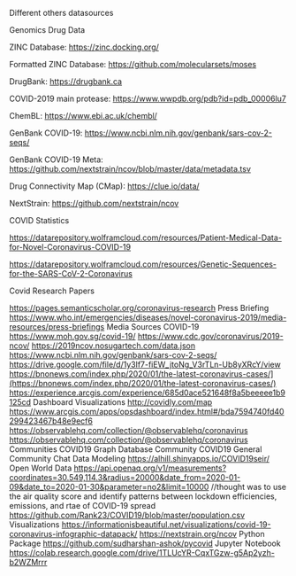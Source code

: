Different others datasources

Genomics Drug Data

ZINC Database: https://zinc.docking.org/

Formatted ZINC Database: https://github.com/molecularsets/moses

DrugBank: https://drugbank.ca

COVID-2019 main protease: https://www.wwpdb.org/pdb?id=pdb_00006lu7

ChemBL: https://www.ebi.ac.uk/chembl/

GenBank COVID-19: https://www.ncbi.nlm.nih.gov/genbank/sars-cov-2-seqs/

GenBank COVID-19 Meta: https://github.com/nextstrain/ncov/blob/master/data/metadata.tsv

Drug Connectivity Map (CMap): https://clue.io/data/

NextStrain: https://github.com/nextstrain/ncov

COVID Statistics

https://datarepository.wolframcloud.com/resources/Patient-Medical-Data-for-Novel-Coronavirus-COVID-19

https://datarepository.wolframcloud.com/resources/Genetic-Sequences-for-the-SARS-CoV-2-Coronavirus

Covid Research Papers

https://pages.semanticscholar.org/coronavirus-research
Press Briefing
https://www.who.int/emergencies/diseases/novel-coronavirus-2019/media-resources/press-briefings
Media Sources COVID-19
https://www.moh.gov.sg/covid-19/
https://www.cdc.gov/coronavirus/2019-ncov/
https://2019ncov.nosugartech.com/data.json
https://www.ncbi.nlm.nih.gov/genbank/sars-cov-2-seqs/
https://drive.google.com/file/d/1y3lf7-fiEW_jtoNg_V3rTLn-Ub8yXRcY/view
https://bnonews.com/index.php/2020/01/the-latest-coronavirus-cases/](https://bnonews.com/index.php/2020/01/the-latest-coronavirus-cases/)
https://experience.arcgis.com/experience/685d0ace521648f8a5beeeee1b9125cd
Dashboard Visualizations
http://covidly.com/map
https://www.arcgis.com/apps/opsdashboard/index.html#/bda7594740fd40299423467b48e9ecf6
https://observablehq.com/collection/@observablehq/coronavirus
https://observablehq.com/collection/@observablehq/coronavirus
Communities
COVID19 Graph Database Community
COVID19 General Community Chat
Data Modeling
https://alhill.shinyapps.io/COVID19seir/
Open World Data
https://api.openaq.org/v1/measurements?coordinates=30.549,114.3&radius=20000&date_from=2020-01-09&date_to=2020-01-30&parameter=no2&limit=10000 //thought was to use the air quality score and identify patterns between lockdown efficiencies, emissions, and rtae of COVID-19 spread
https://github.com/Rank23/COVID19/blob/master/population.csv
Visualizations
https://informationisbeautiful.net/visualizations/covid-19-coronavirus-infographic-datapack/
https://nextstrain.org/ncov
Python Package
https://github.com/sudharshan-ashok/pycovid
Jupyter Notebook
https://colab.research.google.com/drive/1TLUcYR-CqxTGzw-g5Ap2yzh-b2WZMrrr

